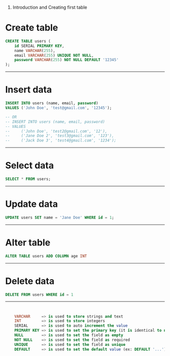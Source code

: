 1. Introduction and Creating first table
    
# Create table
```sql
CREATE TABLE users (
    id SERIAL PRIMARY KEY,
    name VARCHAR(255),
    email VARCHAR(255) UNIQUE NOT NULL,
    password VARCHAR(255) NOT NULL DEFAULT '12345'
);
```
___
# Insert data
```sql
INSERT INTO users (name, email, password) 
VALUES ('John Doe', 'test@gmail.com', '12345');

-- OR
-- INSERT INTO users (name, email, password)
-- VALUES 
--     ('John Doe', 'test2@gmail.com', '12'),
--     ('Jane Doe 2', 'test3@gmail.com', '123'),
--     ('Jack Doe 3', 'test4@gmail.com', '1234');
```
___
# Select data
```sql
SELECT * FROM users;
```
___
# Update data
```sql
UPDATE users SET name = 'Jane Doe' WHERE id = 1;
```
___
# Alter table
```sql
ALTER TABLE users ADD COLUMN age INT
```
___
# Delete data
```sql
DELETE FROM users WHERE id = 1
```
___
# 
```sql
    VARCHAR     => is used to store strings and text
    INT         => is used to store integers
    SERIAL      => is used to auto increment the value
    PRIMARY KEY => is used to set the primary key (it is identical to normal id)
    NULL        => is used to set the field as empty
    NOT NULL    => is used to set the field as required
    UNIQUE      => is used to set the field as unique
    DEFAULT     => is used to set the default value (ex: DEFAULT '...')
```